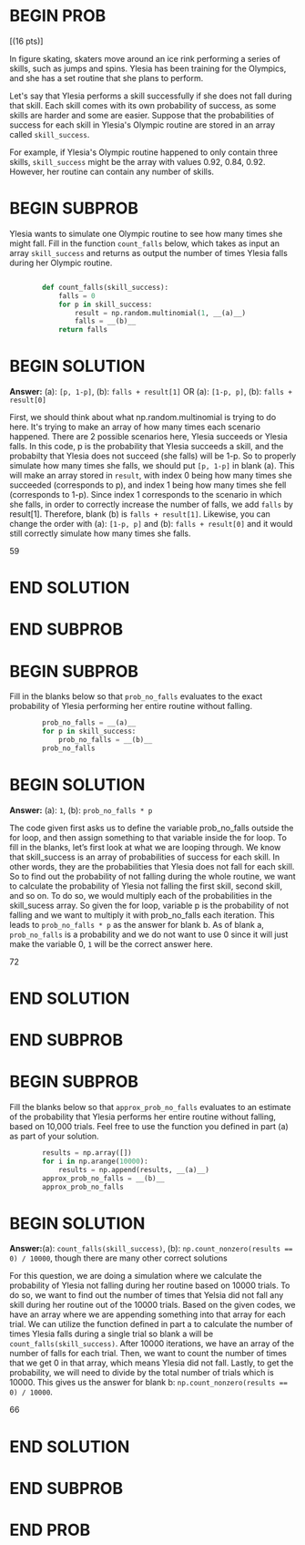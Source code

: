 # BEGIN PROB

\[(16 pts)\]

In figure skating, skaters move around an ice rink performing a series
of skills, such as jumps and spins. Ylesia has been training for the
Olympics, and she has a set routine that she plans to perform.

Let's say that Ylesia performs a skill successfully if she does not fall
during that skill. Each skill comes with its own probability of success,
as some skills are harder and some are easier. Suppose that the
probabilities of success for each skill in Ylesia's Olympic routine are
stored in an array called `skill_success`.

For example, if Ylesia's Olympic routine happened to only contain three
skills, `skill_success` might be the array with values 0.92, 0.84, 0.92.
However, her routine can contain any number of skills.

# BEGIN SUBPROB

Ylesia wants to simulate one Olympic routine to see how many times she
might fall. Fill in the function `count_falls` below, which takes as
input an array `skill_success` and returns as output the number of times
Ylesia falls during her Olympic routine.
```py

        def count_falls(skill_success):
            falls = 0
            for p in skill_success:
                result = np.random.multinomial(1, __(a)__)
                falls = __(b)__
            return falls
```

# BEGIN SOLUTION
**Answer:** (a): `[p, 1-p]`, (b): `falls + result[1]` OR (a): `[1-p, p]`, (b): `falls + result[0]` 

First, we should think about what np.random.multinomial is trying to do here. It's trying to make an array of how many times each scenario happened. There are 2 possible scenarios here, Ylesia succeeds or Ylesia falls. In this code, p is the probability that Ylesia succeeds a skill, and the probabilty that Ylesia does not succeed (she falls) will be 1-p. So to properly simulate how many times she falls, we should put `[p, 1-p]` in blank (a). This will make an array stored in `result`, with index 0 being how many times she succeeded (corresponds to p), and index 1 being how many times she fell (corresponds to 1-p). Since index 1 corresponds to the scenario in which she falls, in order to correctly increase the number of falls, we add `falls` by result[1]. Therefore, blank (b) is `falls + result[1]`. Likewise, you can change the order with (a): `[1-p, p]` and (b): `falls + result[0]` and it would still correctly simulate how many times she falls. 

<average>59</average>

# END SOLUTION

# END SUBPROB

# BEGIN SUBPROB

Fill in the blanks below so that `prob_no_falls` evaluates to the exact
probability of Ylesia performing her entire routine without falling.

```py
        prob_no_falls = __(a)__
        for p in skill_success:
            prob_no_falls = __(b)__
        prob_no_falls
```

# BEGIN SOLUTION
**Answer:** (a): `1`, (b): `prob_no_falls * p`

The code given first asks us to define the variable prob_no_falls outside the for loop, and then assign something to that variable inside the for loop. To fill in the blanks, let’s first look at what we are looping through. We know that skill_success is an array of probabilities of success for each skill. In other words, they are the probabilities that Ylesia does not fall for each skill. So to find out the probability of not falling during the whole routine, we want to calculate the probability of Ylesia not falling the first skill, second skill, and so on. To do so, we would multiply each of the probabilities in the skill_sucess array. So given the for loop, variable p is the probability of not falling and we want to multiply it with prob_no_falls each iteration. This leads to `prob_no_falls * p` as the answer for blank b. As of blank a, `prob_no_falls` is a probability and we do not want to use 0 since it will just make the variable 0, `1` will be the correct answer here. 

<average>72</average>

# END SOLUTION

# END SUBPROB

# BEGIN SUBPROB

Fill the blanks below so that `approx_prob_no_falls` evaluates to an
estimate of the probability that Ylesia performs her entire routine
without falling, based on 10,000 trials. Feel free to use the function
you defined in part (a) as part of your solution.

```py
        results = np.array([])
        for i in np.arange(10000):
            results = np.append(results, __(a)__)
        approx_prob_no_falls = __(b)__
        approx_prob_no_falls
```

# BEGIN SOLUTION

**Answer:**(a): `count_falls(skill_success)`, (b): `np.count_nonzero(results == 0) / 10000`, though there are many other correct solutions

For this question, we are doing a simulation where we calculate the probability of Ylesia not falling during her routine based on 10000 trials. To do so, we want to find out the number of times that Yelsia did not fall any skill during her routine out of the 10000 trials. Based on the given codes, we have an array where we are appending something into that array for each trial. We can utilize the function defined in part a to calculate the number of times Ylesia falls during a single trial so blank a will be `count_falls(skill_success)`. After 10000 iterations, we have an array of the number of falls for each trial. Then, we want to count the number of times that we get 0 in that array, which means Ylesia did not fall. Lastly, to get the probability, we will need to divide by the total number of trials which is 10000. This gives us the answer for blank b: `np.count_nonzero(results == 0) / 10000`. 

<average>66</average>

# END SOLUTION

# END SUBPROB

# END PROB